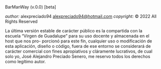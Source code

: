 BarManWay (v.0.0) [beta]

*author:* alexpreciado94 <alexpreciado94@hotmail.com>
*copyright:* © 2022 All Rights Reserved

La última versión estable de carácter público es la compartida con la escuela
“Virgen de Guadalupe” para su uso docente y almacenada en el host que nos pro-
porcionó para este fín, cualquier uso o modificación de esta aplicación, diseño o
código, fuera de ese entorno se considerará de carácter comercial con fines
apropiativos y cláramente lucrativos, de cual solo yo, José Alejandro Preciado
Senero, me reservo todos los derechos como legítimo autor.
